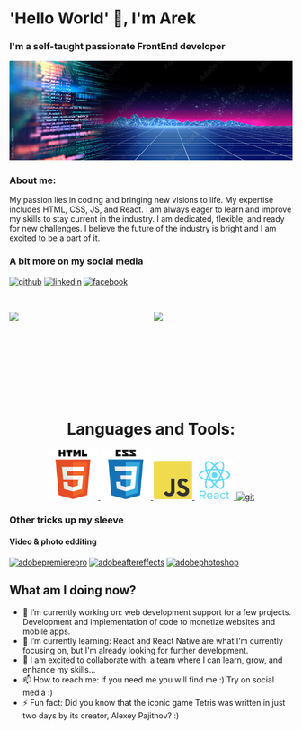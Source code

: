 # 'Hello World' 👋, I'm Arek

### I'm a self-taught passionate FrontEnd developer
![Front-end Developer ](https://github.com/ArekeL/ArekeL/blob/main/gh_banner.jpg)

### About me:
<p>My passion lies in coding and bringing new visions to life. My expertise includes HTML, CSS, JS, and React. I am always eager to learn and improve my skills to stay current in the industry. I am dedicated, flexible, and ready for new challenges. I believe the future of the industry is bright and I am excited to be a part of it.</p>


### A bit more on my social media
[<img align="center" src='https://cdn.jsdelivr.net/npm/simple-icons@3.0.1/icons/github.svg' alt='github' height='50'>](https://github.com/ArekeL) [<img align="center" src='https://cdn.jsdelivr.net/npm/simple-icons@3.0.1/icons/linkedin.svg' alt='linkedin' height='50'>](https://www.linkedin.com/in/arek-el/) [<img align="center" src='https://cdn.jsdelivr.net/npm/simple-icons@3.0.1/icons/facebook.svg' alt='facebook' height='50'>](https://www.facebook.com/alechnik) 

<br />
<div width="100%">
<img align="left" width="51%" src="https://github-readme-stats.vercel.app/api?username=anuraghazra&show_icons=true&theme=radical" />
<img align="left" width="43%" src="https://github-readme-stats.vercel.app/api/top-langs/?username=anuraghazra&layout=compact" />


<br /><br /><br /><br /><br /><br /><br /><br /><br />

<div width="100vw">
<h1 align="center">Languages and Tools:</h1>
<p align="center"> <a href="https://www.w3.org/html/" target="_blank" rel="noreferrer"> <img src="https://raw.githubusercontent.com/devicons/devicon/master/icons/html5/html5-original-wordmark.svg" alt="html5" width="90" height="90"/> </a><a href="https://www.w3schools.com/css/" target="_blank" rel="noreferrer"> <img src="https://raw.githubusercontent.com/devicons/devicon/master/icons/css3/css3-original-wordmark.svg" alt="css3" width="90" height="90"/> </a>   <a href="https://developer.mozilla.org/en-US/docs/Web/JavaScript" target="_blank" rel="noreferrer"> <img src="https://raw.githubusercontent.com/devicons/devicon/master/icons/javascript/javascript-original.svg" alt="javascript" width="70" height="70"/> </a>   <a href="https://reactjs.org/" target="_blank" rel="noreferrer"> <img src="https://raw.githubusercontent.com/devicons/devicon/master/icons/react/react-original-wordmark.svg" alt="react" width="70" height="70"/> </a>   <a href="https://git-scm.com/" target="_blank" rel="noreferrer"> <img src="https://www.vectorlogo.zone/logos/git-scm/git-scm-icon.svg" alt="git" width="70" height="70"/> </a> </p>
</div>

### Other tricks up my sleeve
#### Video & photo edditing

[<img align="center" src='https://cdn.jsdelivr.net/npm/simple-icons@3.0.1/icons/adobepremierepro.svg' alt='adobepremierepro' height='50'>](a)  [<img align="center" src='https://cdn.jsdelivr.net/npm/simple-icons@3.0.1/icons/adobeaftereffects.svg' alt='adobeaftereffects' height='50'>](a)  [<img align="center" src='https://cdn.jsdelivr.net/npm/simple-icons@3.0.1/icons/adobephotoshop.svg' alt='adobephotoshop' height='50'>](a)  


## What am I doing now?

- 🔭 I’m currently working on: web development support for a few projects. Development and implementation of code to monetize websites and mobile apps.
- 🌱 I’m currently learning: React and React Native are what I'm currently focusing on, but I'm already looking for further development.
- 👯 I am excited to collaborate with: a team where I can learn, grow, and enhance my skills...
- 📫 How to reach me: If you need me you will find me :) Try on social media :) 
- ⚡ Fun fact: Did you know that the iconic game Tetris was written in just two days by its creator, Alexey Pajitnov? :)

  
  



